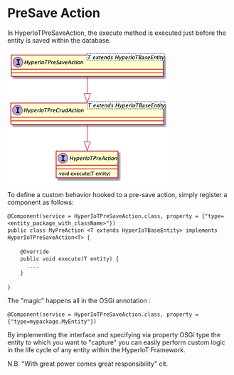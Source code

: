 # PreSave Action [](id=pre-save-action)

In HyperIoTPreSaveAction, the execute method is executed just before the entity is saved within the database. 

![Pre Save Action Class Hierarchy](../../images/pre-save-action.png)

To define a custom behavior hooked to a pre-save action, simply register a component as follows:

```
@Component(service = HyperIoTPreSaveAction.class, property = {"type=<entity_package_with_className>"})
public class MyPreAction <T extends HyperIoTBaseEntity> implements HyperIoTPreSaveAction<T> {

    @Override
    public void execute(T entity) {
      ....
    }

}
```

The "magic" happens all in the OSGi annotation :
```
@Component(service = HyperIoTPreSaveAction.class, property = {"type=mypackage.MyEntity"})
```

By implementing the interface and specifying via property OSGi type the entity to which you want to "capture" you can easily perform custom logic in the life cycle of any entity within the HyperIoT Framework.

N.B. "With great power comes great responsibility" cit.